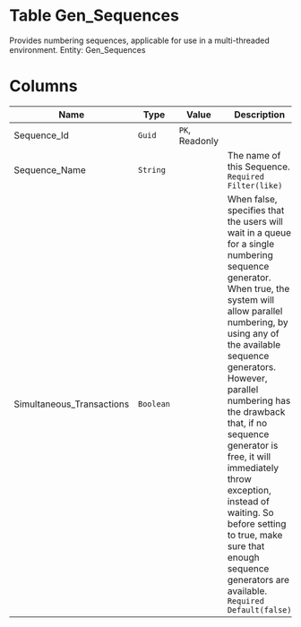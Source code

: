 # Table Gen_Sequences

Provides numbering sequences, applicable for use in a multi-threaded environment. Entity: Gen_Sequences

# Columns

| Name | Type | Value | Description |
| - | - | - | --- |
|Sequence_Id|`Guid`|`PK`, Readonly||
|Sequence_Name|`String`||The name of this Sequence. `Required` `Filter(like)` |
|Simultaneous_Transactions|`Boolean`||When false, specifies that the users will wait in a queue for a single numbering sequence generator. When true, the system will allow parallel numbering, by using any of the available sequence generators. However, parallel numbering has the drawback that, if no sequence generator is free, it will immediately throw exception, instead of waiting. So before setting to true, make sure that enough sequence generators are available. `Required` `Default(false)` |
